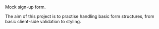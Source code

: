 Mock sign-up form.

The aim of this project is to practise handling basic form structures, from basic client-side validation to styling.
